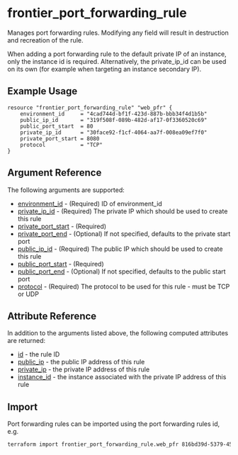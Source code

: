# frontier_port_forwarding_rule

Manages port forwarding rules. Modifying any field will result in destruction and recreation of the rule.

When adding a port forwarding rule to the default private IP of an instance, only the instance id is required. Alternatively, the private_ip_id can be used on its own (for example when targeting an instance secondary IP).

## Example Usage

```hcl
resource "frontier_port_forwarding_rule" "web_pfr" {
    environment_id     = "4cad744d-bf1f-423d-887b-bbb34f4d1b5b"
    public_ip_id       = "319f508f-089b-482d-af17-0f3360520c69"
    public_port_start  = 80
    private_ip_id      = "30face92-f1cf-4064-aa7f-008ea09ef7f0"
    private_port_start = 8080
    protocol           = "TCP"
}
```

## Argument Reference

The following arguments are supported:

- [environment_id](#environment_id) - (Required) ID of environment_id
- [private_ip_id](#private_ip_id) - (Required) The private IP which should be used to create this rule
- [private_port_start](#private_port_start) - (Required)
- [private_port_end](#private_port_end) - (Optional) If not specified, defaults to the private start port
- [public_ip_id](#public_ip_id) - (Required) The public IP which should be used to create this rule
- [public_port_start](#public_port_start) - (Required)
- [public_port_end](#public_port_end) - (Optional) If not specified, defaults to the public start port
- [protocol](#protocol) - (Required) The protocol to be used for this rule - must be TCP or UDP

## Attribute Reference

In addition to the arguments listed above, the following computed attributes are returned:

- [id](#id) - the rule ID
- [public_ip](#public_ip) - the public IP address of this rule
- [private_ip](#private_ip) - the private IP address of this rule
- [instance_id](#instance_id) - the instance associated with the private IP address of this rule

## Import

Port forwarding rules can be imported using the port forwarding rules id, e.g.

```bash
terraform import frontier_port_forwarding_rule.web_pfr 816bd39d-5379-45be-b7a1-6b2ea18cec62
```
